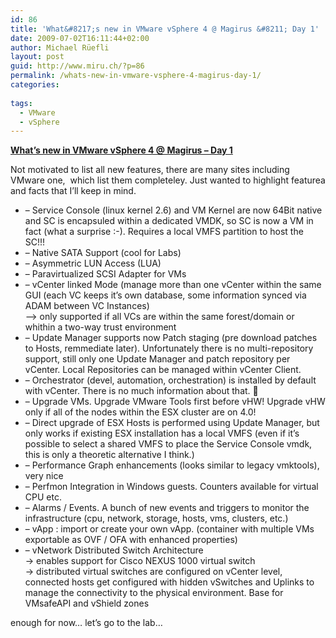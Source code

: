 ```yaml
---
id: 86
title: 'What&#8217;s new in VMware vSphere 4 @ Magirus &#8211; Day 1'
date: 2009-07-02T16:11:44+02:00
author: Michael Rüefli
layout: post
guid: http://www.miru.ch/?p=86
permalink: /whats-new-in-vmware-vsphere-4-magirus-day-1/
categories:
  
tags:
  - VMware
  - vSphere
---
```

<span style="text-decoration: underline;"><strong>What&#8217;s new in VMware vSphere 4 @ Magirus &#8211; Day 1 </strong></span>

Not motivated to list all new features, there are many sites including VMware one,  which list them completeley. Just wanted to highlight featurea and facts that I&#8217;ll keep in mind.

  * &#8211; Service Console (linux kernel 2.6) and VM Kernel are now 64Bit native and SC is encapsuled within a dedicated VMDK, so SC is now a VM in fact (what a surprise :-). Requires a local VMFS partition to host the SC!!!
  * &#8211; Native SATA Support (cool for Labs)
  * &#8211; Asymmetric LUN Access (LUA)
  * &#8211; Paravirtualized SCSI Adapter for VMs
  * &#8211; vCenter linked Mode (manage more than one vCenter within the same GUI (each VC keeps it&#8217;s own database, some information synced via ADAM between VC Instances)  
    &#8211;> only supported if all VCs are within the same forest/domain or whithin a two-way trust environment
  * &#8211; Update Manager supports now Patch staging (pre download patches to Hosts, remmediate later). Unfortunately there is no multi-repository support, still only one Update Manager and patch repository per vCenter. Local Repositories can be managed within vCenter Client.
  * &#8211; Orchestrator (devel, automation, orchestration) is installed by default with vCenter. There is no much information about that. 🙁
  * &#8211; Upgrade VMs. Upgrade VMware Tools first before vHW! Upgrade vHW only if all of the nodes within the ESX cluster are on 4.0!
  * &#8211; Direct upgrade of ESX Hosts is performed using Update Manager, but only works if existing ESX installation has a local VMFS (even if it&#8217;s possible to select a shared VMFS to place the Service Console vmdk, this is only a theoretic alternative I think.)
  * &#8211; Performance Graph enhancements (looks similar to legacy vmktools), very nice
  * &#8211; Perfmon Integration in Windows guests. Counters available for virtual CPU etc.
  * &#8211; Alarms / Events. A bunch of new events and triggers to monitor the infrastructure (cpu, network, storage, hosts, vms, clusters, etc.)
  * &#8211; vApp : import or create your own vApp. (container with multiple VMs exportable as OVF / OFA with enhanced properties)
  * &#8211; vNetwork Distributed Switch Architecture  
    -> enables support for Cisco NEXUS 1000 virtual switch  
    -> distributed virtual switches are configured on vCenter level, connected hosts get configured with hidden vSwitches and Uplinks to manage the connectivity to the physical environment. Base for VMsafeAPI and vShield zones

enough for now&#8230; let&#8217;s go to the lab&#8230;